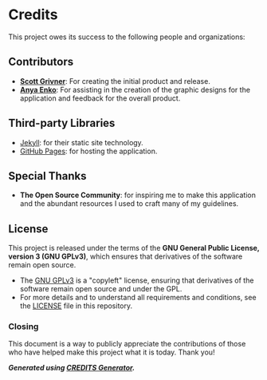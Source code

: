 # Credits

This project owes its success to the following people and organizations:

## Contributors

- **[Scott Grivner](https://github.com/scottgriv)**: For creating the initial product and release.
- **[Anya Enko](https://github.com/AnyaEnko)**: For assisting in the creation of the graphic designs for the application and feedback for the overall product.

## Third-party Libraries

- [Jekyll](https://jekyllrb.com/): for their static site technology.
- [GitHub Pages](https://pages.github.com/): for hosting the application.

## Special Thanks

- **The Open Source Community**: for inspiring me to make this application and the abundant resources I used to craft many of my guidelines.

## License

This project is released under the terms of the **GNU General Public License, version 3 (GNU GPLv3)**, which ensures that derivatives of the software remain open source.
- The [GNU GPLv3](https://choosealicense.com/licenses/gpl-3.0/) is a "copyleft" license, ensuring that derivatives of the software remain open source and under the GPL.
- For more details and to understand all requirements and conditions, see the [LICENSE](../LICENSE) file in this repository.

### Closing

This document is a way to publicly appreciate the contributions of those who have helped make this project what it is today. Thank you!

***Generated using [CREDITS Generator](https://scottgriv.github.io/CREDITS-Generator/).***
